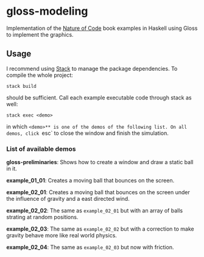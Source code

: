 # gloss-modeling
Implementation of the [Nature of Code](https://natureofcode.com) book examples in Haskell using Gloss to implement the graphics.

## Usage

I recommend using [Stack](https://docs.haskellstack.org) to manage the package dependencies. To compile the whole project:

`stack build`

should be sufficient. Call each example executable code through stack as well:

`stack exec <demo>`

in which `<demo>** is one of the demos of the following list. On all demos, click `esc` to close the window and finish the simulation.

### List of available demos

**gloss-preliminaries**: Shows how to create a window and draw a static ball in it.

**example_01_01**: Creates a moving ball that bounces on the screen.

**example_02_01**: Creates a moving ball that bounces on the screen under the influence of gravity and a east directed wind.

**example_02_02**: The same as `example_02_01` but with an array of balls strating at random positions.

**example_02_03**: The same as `example_02_02` but with a correction to make gravity behave more like real world physics.

**example_02_04**: The same as `example_02_03` but now with friction.
